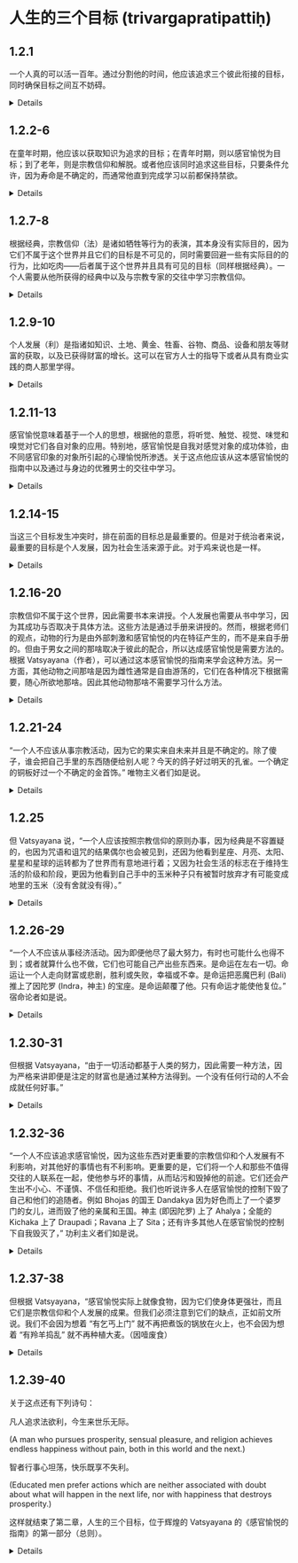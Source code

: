# 人生的三个目标 (trivargapratipattiḥ)

## 1.2.1

一个人真的可以活一百年。通过分割他的时间，他应该追求三个彼此衔接的目标，同时确保目标之间互不妨碍。

<details>
śatāyur vai puruṣo vibhajya kālam anyonyānubaddhaṃ
parasparasyānupaghātakaṃ trivargaṃ seveta || 1.2.1 ||

śata-āyur vai puruṣo vibhajya kālam anyonya-anubaddhaṃ
parasparasya-anupaghātakaṃ trivargaṃ seveta ||
</details>

## 1.2.2-6

在童年时期，他应该以获取知识为追求的目标；在青年时期，则以感官愉悦为目标；到了老年，则是宗教信仰和解脱。或者他应该同时追求这些目标，只要条件允许，因为寿命是不确定的，而通常他直到完成学习以前都保持禁欲。

<details>
bālye vidyāgrahaṇādīn arthān || 1.2.2 ||

bālye vidyā-grahaṇa-ādīn arthān ||

kāmaṃ ca yauvane || 1.2.3 ||

kāmaṃ ca yauvane ||

sthāvire dharmaṃ mokṣaṃ ca || 1.2.4 ||

sthāvire dharmaṃ mokṣaṃ ca ||

anityatvād āyuṣo yathopapādaṃ vā seveta || 1.2.5 ||

anityatvād āyuṣo yathā-upapādaṃ vā seveta ||

brahmacaryam eva tv ā vidyāgrahaṇāt || 1.2.6 ||

brahmacaryam eva tv ā vidyā-grahaṇāt ||
</details>

## 1.2.7-8

根据经典，宗教信仰（法）是诸如牺牲等行为的表演，其本身没有实际目的，因为它们不属于这个世界并且它们的目标是不可见的，同时需要回避一些有实际目的的行为，比如吃肉——后者属于这个世界并且具有可见的目标（同样根据经典）。一个人需要从他所获得的经典中以及与宗教专家的交往中学习宗教信仰。

<details>
alaukikatvād adṛṣṭārthatvād apravṛttānāṃ yajñādīnāṃ śāstrāt
pravartanam, *laukikatvād [Ch: laukitvād] dṛṣṭārthatvāc ca
pravṛttebhyaś ca māṃsabhakṣaṇādibhyaḥ śāstrād eva nivāraṇaṃ dharmaḥ
|| 1.2.7 ||

alaukikatvād adṛṣṭa-arthatvād apravṛttānāṃ yajñā-ādīnāṃ śāstrāt
pravartanam, *laukikatvād [Ch: laukitvād] dṛṣṭa-arthatvāc ca
pravṛttebhyaś ca māṃsa-bhakṣaṇa-ādibhyaḥ śāstrād eva nivāraṇaṃ dharmaḥ ||

taṃ śruter dharmajñasamavāyāc ca pratipadyeta || 1.2.8 ||

taṃ śruter dharmajña-samavāyāc ca pratipadyeta ||
</details>

## 1.2.9-10

个人发展（利）是指诸如知识、土地、黄金、牲畜、谷物、商品、设备和朋友等财富的获取，以及已获得财富的增长。这可以在官方人士的指导下或者从具有商业实践的商人那里学得。

<details>
vidyābhūmihiraṇyapaśudhānyabhāṇḍopaskaramitrādīnām arjanam arjitasya
vivardhanam arthaḥ || 1.2.9 ||

vidyā-bhūmi-hiraṇya-paśu-dhānya-bhāṇḍa-upaskara-mitra-ādīnām arjanam
arjitasya vivardhanam arthaḥ ||

tam adhyakṣapracārād vārtāsamayavidbhyo vaṇigbhyaś ceti || 1.2.10 ||

tam adhyakṣa-pracārād vārtā-samayavidbhyo vaṇigbhyaś ca-iti ||
</details>

## 1.2.11-13

感官愉悦意味着基于一个人的思想，根据他的意愿，将听觉、触觉、视觉、味觉和嗅觉对它们各自对象的应用。特别地，感官愉悦是自我对感觉对象的成功体验，由不同感官印象的对象所引起的心理愉悦所渗透。关于这点他应该从这本感官愉悦的指南中以及通过与身边的优雅男士的交往中学习。

<details>
srotratvakcakṣurjihvāghrāṇānām ātmasaṃyuktena manasādhiṣṭhitānāṃ sveṣu
sveṣu viṣayeṣv ānukūlyataḥ pravṛttiḥ kāmaḥ || 1.2.11 ||

srotra-tvak-cakṣur-jihvā-ghrāṇānām ātma-saṃyuktena
manasā-adhiṣṭhitānāṃ sveṣu sveṣu viṣayeṣv ānukūlyataḥ pravṛttiḥ kāmaḥ ||

sparśaviśeṣaviṣayāt tv asyābhimānikasukhānuviddhā phalavaty
arthapratītiḥ prādhānyāt kāmaḥ || 1.2.12 ||

sparśa-viśeṣa-viṣayāt tv asya-abhimānika-sukha-anuviddhā phalavaty
artha-pratītiḥ prādhānyāt kāmaḥ ||

taṃ kāmasūtrān nāgarikajanasamavāyāc ca pratipadyeta || 1.2.13 ||

taṃ kāmasūtrān nāgarika-jana-samavāyāc ca pratipadyeta ||
</details>

## 1.2.14-15

当这三个目标发生冲突时，排在前面的目标总是最重要的。但是对于统治者来说，最重要的目标是个人发展，因为社会生活来源于此。对于鸡来说也是一样。

<details>
eṣāṃ samavāye pūrvaḥ pūrvo garīyān || 1.2.14 ||

eṣāṃ samavāye pūrvaḥ pūrvo garīyān ||

arthaś ca rājñaḥ | tanmūlatvāl lokayātrāyāḥ | veśyāyāś ceti
trivargapratipattiḥ || 1.2.15 ||

arthaś ca rājñaḥ | tan-mūlatvāl lokayātrāyāḥ | veśyāyāś ca-iti
trivarga-pratipattiḥ ||
</details>

## 1.2.16-20

宗教信仰不属于这个世界，因此需要书本来讲授。个人发展也需要从书中学习，因为其成功与否取决于具体方法。这些方法是通过手册来讲授的。然而，根据老师们的观点，动物的行为是由外部刺激和感官愉悦的内在特征产生的，而不是来自手册的。但由于男女之间的那啥取决于彼此的配合，所以达成感官愉悦是需要方法的。根据 Vatsyayana（作者），可以通过这本感官愉悦的指南来学会这种方法。另一方面，其他动物之间那啥是因为雌性通常是自由游荡的，它们在各种情况下根据需要，随心所欲地那啥。因此其他动物那啥不需要学习什么方法。

<details>
dharmasyālaukikatvāt tadabhidhāyakaṃ śāstraṃ yuktam | upāyapūrvakatvād
arthasiddheḥ | upāyapratipattiḥ śāstrāt || 1.2.16 ||

dharmasya-alaukikatvāt tadabhidhāyakaṃ śāstraṃ yuktam |
upāya-pūrvakatvād artha-siddheḥ | upāya-pratipattiḥ śāstrāt ||

tiryagyoniṣv api tu svayaṃ pravṛttatvāt kāmasya nityatvāc ca na
śāstreṇa kṛtyam astīty ācāryāḥ || 1.2.17 ||

tiryag-yoniṣv api tu svayaṃ pravṛttatvāt kāmasya nityatvāc ca na
śāstreṇa kṛtyam asti-ity ācāryāḥ ||

saṃprayogaparādhīnatvāt strīpuṃsayor upāyam apekṣate || 1.2.18 ||

saṃprayoga-parādhīnatvāt strīpuṃsayor upāyam apekṣate ||

sā copāyapratipattiḥ kāmasūtrād iti vātsyāyanaḥ || 1.2.19 ||

sā ca-upāya-pratipattiḥ kāmasūtrād iti vātsyāyanaḥ ||

triyagyoniṣu punar anāvṛtatvāt strījāteś ca, ṛtau yāvad arthaṃ
pravṛtter abuddhipūrvakatvāc ca pravṛttīnām anupāyaḥ pratyayaḥ
|| 1.2.20 ||

triyag-yoniṣu punar anāvṛtatvāt strījāteś ca, ṛtau yāvad arthaṃ
pravṛtter abuddhi-pūrvakatvāc ca pravṛttīnām anupāyaḥ pratyayaḥ ||
</details>

## 1.2.21-24

“一个人不应该从事宗教活动，因为它的果实来自未来并且是不确定的。除了傻子，谁会把自己手里的东西随便给别人呢？今天的鸽子好过明天的孔雀。一个确定的铜板好过一个不确定的金首饰。” 唯物主义者们如是说。

<details>
na dharmāṃś caret | eṣyatphalatvāt, sāṃśayikatvāc ca || 1.2.21 ||

na dharmāṃś caret | eṣyat-phalatvāt, sāṃśayikatvāc ca ||

ko hy abāliśo hastagataṃ paragataṃ kuryāt || 1.2.22 ||

ko hy abāliśo hastagataṃ paragataṃ kuryāt ||

varam adya kapotaḥ śvo mayūrāt || 1.2.23 ||

varam adya kapotaḥ śvo mayūrāt ||

varaṃ sāṃśayikān niṣkād asāṃśayikaḥ kārṣāpaṇaḥ | iti *laukāyatikāḥ
[Ch: laukāyātikāḥ] || 1.2.24 ||

varaṃ sāṃśayikān niṣkād asāṃśayikaḥ kārṣāpaṇaḥ | iti *laukāyatikāḥ
[Ch: laukāyātikāḥ] ||
</details>

## 1.2.25

但 Vatsyayana 说，“一个人应该按照宗教信仰的原则办事，因为经典是不容置疑的，也因为咒语和诅咒的结果偶尔也会被见到，还因为他看到星座、月亮、太阳、星星和星球的运转都为了世界而有意地进行着；又因为社会生活的标志在于维持生活的阶级和阶段，更因为他看到自己手中的玉米种子只有被暂时放弃才有可能变成地里的玉米（没有舍就没有得）。”

<details>
śāstrasyānabhiśaṅkyatvād abhicārānuvyāhārayoś ca kvacit phaladarśanān
nakṣatracandrasūryatārāgrahacakrasya lokārthaṃ buddhipūrvakam iva
pravṛtter darśanād varṇāśramācārasthitilakṣaṇatvāc ca lokayātrāyā
hastagatasya ca bījasya bhaviṣyataḥ sasyārthe tyāgadarśanāc cared
dharmān iti vātsyāyanaḥ || 1.2.25 ||

śāstrasya-anabhiśaṅkyatvād abhicāra-anuvyāhārayoś ca kvacit
phala-darśanān nakṣatra-candra-sūrya-tārā-graha-cakrasya loka-arthaṃ
buddhi-pūrvakam iva pravṛtter darśanād
varṇa-āśrama-ācāra-sthiti-lakṣaṇatvāc ca lokayātrāyā hastagatasya ca
bījasya bhaviṣyataḥ sasya-arthe tyāgadarśanāc cared dharmān iti
vātsyāyanaḥ ||
</details>

## 1.2.26-29

“一个人不应该从事经济活动。因为即便他尽了最大努力，有时也可能什么也得不到；或者就算什么也不做，它们也可能自己产出些东西来。是命运在左右一切。命运让一个人走向财富或悲剧，胜利或失败，幸福或不幸。是命运把恶魔巴利 (Bali)
推上了因陀罗 (Indra，神主) 的宝座。是命运颠覆了他。只有命运才能使他复位。”
宿命论者如是说。

<details>
nārthāṃś caret | prayatnato 'pi hy ete 'nuṣṭhīyamānā naiva kadācit
syuḥ || ananuṣṭhīyamānā api yadṛcchayā bhaveyuḥ || 1.2.26 ||

na-arthāṃś caret | prayatnato +api hy ete +anuṣṭhīyamānā na-eva
kadācit syuḥ || ananuṣṭhīyamānā api yadṛcchayā bhaveyuḥ ||

tatsarvaṃ kālakāritam iti || 1.2.27 ||

tat-sarvaṃ kālakāritam iti ||

kāla eva hi puruṣān arthānarthayor jayaparājayayoḥ sukhaduḥkhayoś ca
sthāpayati || 1.2.28 ||

kāla eva hi puruṣān artha-anarthayor jaya-parājayayoḥ sukha-duḥkhayoś
ca sthāpayati ||

kālena balir indraḥ kṛtaḥ | kālena *vyavaropitaḥ [Ch: vyaparopitaḥ] |
kāla eva punar apy enaṃ karteti kālakāraṇikāḥ || 1.2.29 ||

kālena balir indraḥ kṛtaḥ | kālena *vyavaropitaḥ [Ch: vyaparopitaḥ] |
kāla eva punar apy enaṃ kartā-iti kāla-kāraṇikāḥ ||
</details>

## 1.2.30-31

但根据 Vatsyayana，“由于一切活动都基于人类的努力，因此需要一种方法，因为严格来讲即便是注定的财富也是通过某种方法得到。一个没有任何行动的人不会成就任何好事。”

<details>
puruṣakārapūrvakatvāt sarvapravṛttīnām upāyaḥ pratyayaḥ || 1.2.30 ||

puruṣa-kāra-pūrvakatvāt sarva-pravṛttīnām upāyaḥ pratyayaḥ ||

avaśyaṃ bhāvino 'py arthasyopāyapūrvakatvād eva | na niṣkarmaṇo
bhadram astīti vātsyāyanaḥ || 1.2.31 ||

avaśyaṃ bhāvino +apy arthasya-upāya-pūrvakatvād eva | na niṣkarmaṇo
bhadram asti-iti vātsyāyanaḥ ||
</details>

## 1.2.32-36

“一个人不应该追求感官愉悦，因为这些东西对更重要的宗教信仰和个人发展有不利影响，对其他好的事情也有不利影响。更重要的是，它们将一个人和那些不值得交往的人联系在一起，使他参与坏的事情，从而玷污和毁掉他的前途。它们还会产生出不小心、不谨慎、不信任和拒绝。我们也听说许多人在感官愉悦的控制下毁了自己和他们的追随者。例如
Bhojas 的国王 Dandakya
因为好色而上了一个婆罗门的女儿，进而毁了他的亲属和王国。神主
(即因陀罗) 上了 Ahalya；全能的 Kichaka 上了
Draupadi；Ravana 上了 Sita；还有许多其他人在感官愉悦的控制下自我毁灭了，”
功利主义者们如是说。

<details>
na kāmāṃś caret | dharmārthayoḥ pradhānayor evam anyeṣāṃ ca satāṃ
pratyanīkatvāt | anarthajanasaṃsargam asadvyavasāyam aśaucam anāyatiṃ
caite puruṣasya janayanti || 1.2.32 ||

na kāmāṃś caret | dharma-arthayoḥ pradhānayor evam anyeṣāṃ ca satāṃ
pratyanīkatvāt | anartha-jana-saṃsargam asad-vyavasāyam aśaucam
anāyatiṃ ca-ete puruṣasya janayanti ||

tathā pramādaṃ lāghavam apratyayam agrāhyatāṃ ca | 1.2.33 ||

tathā pramādaṃ lāghavam apratyayam agrāhyatāṃ ca |

bahavaś ca kāmavaśagāḥ sagaṇā eva vinaṣṭāḥ śrūyante || 1.2.34 ||

bahavaś ca kāmavaśagāḥ sagaṇā eva vinaṣṭāḥ śrūyante ||

yathā dāṇḍakyo nāma bhojaḥ kāmād brāhmaṇakanyām abhimanyamānaḥ
sabandhurāṣṭro vinanāśa || 1.2.35 ||

yathā dāṇḍakyo nāma bhojaḥ kāmād brāhmaṇa-kanyām abhimanyamānaḥ
sabandhu-rāṣṭro vinanāśa ||

devarājaś cāhalyām atibalaś ca kīcako draupadīṃ rāvaṇaś ca sītām apare
cānye ca bahavo dṛśyante kāmavaśagā vinaṣṭā ity arthacintakāḥ || 1.2.36 ||

devarājaś ca-ahalyām atibalaś ca kīcako draupadīṃ rāvaṇaś ca sītām
apare ca-anye ca bahavo dṛśyante kāmavaśagā vinaṣṭā ity artha-cintakāḥ ||
</details>

## 1.2.37-38

但根据 Vatsyayana，“感官愉悦实际上就像食物，因为它们使身体更强壮，而且它们是宗教信仰和个人发展的成果。但我们必须注意到它们的缺点，正如前文所说。我们不会因为想着
 “有乞丐上门” 就不再把煮饭的锅放在火上，也不会因为想着 “有羚羊捣乱” 就不再种植大麦。（因噎废食）

<details>
śarīrasthitihetutvād āhārasadharmāṇo hi kāmāḥ | phalabhūtāś ca
dharmārthayoḥ || 1.2.37 ||

śarīra-sthiti-hetutvād āhāra-sadharmāṇo hi kāmāḥ | phala-bhūtāś ca
dharma-arthayoḥ ||

boddhavyaṃ tu doṣeṣv iva | na hi bhikṣukāḥ santīti sthālyo
nādhiśrīyante | na hi mṛgāḥ santīti yavā nopayanta iti vātsyāyanaḥ || 1.2.38 ||

boddhavyaṃ tu doṣeṣv iva | na hi bhikṣukāḥ santi-iti sthālyo
na-adhiśrīyante | na hi mṛgāḥ santi-iti yavā na-upayanta iti vātsyāyanaḥ ||
</details>

## 1.2.39-40

关于这点还有下列诗句：

凡人追求法欲利，今生来世乐无际。

(A man who pursues prosperity, sensual pleasure, and religion achieves
endless happiness without pain, both in this world and the next.)

智者行事心坦荡，快乐既享不失利。

(Educated men prefer actions which are neither associated with doubt
about what will happen in the next life, nor with happiness that
destroys prosperity.)

这样就结束了第二章，人生的三个目标，位于辉煌的 Vatsyayana
的《感官愉悦的指南》的第一部分（总则）。

<details>
evam arthaṃ ca kāmaṃ ca dharmaṃ copācaran naraḥ | 1.2.39a |

evam arthaṃ ca kāmaṃ ca dharmaṃ ca-upācaran naraḥ |

ihāmutra ca niḥśalyam atyantaṃ sukham aśnute || 1.2.39b ||

iha-amutra ca niḥśalyam atyantaṃ sukham aśnute ||

kiṃ syāt paratrety āśaṅkā kārye yasmin na jāyate | 1.2.40a |

kiṃ syāt paratra-ity āśaṅkā kārye yasmin na jāyate |

na cārthaghnaṃ sukhaṃ ceti śiṣṭās tatra vyavasthitāḥ || 1.2.40b ||

na ca-arthaghnaṃ sukhaṃ ca-iti śiṣṭās tatra vyavasthitāḥ ||

trivargasādhakaṃ yat syād dvayor ekasya vā punaḥ | 1.2.41a |

trivarga-sādhakaṃ yat syād dvayor ekasya vā punaḥ |

kāryaṃ tad api kurvīta na tv ekārthaṃ dvibādhakam || 1.2.41b ||

kāryaṃ tad api kurvīta na tv eka-arthaṃ dvi-bādhakam ||
</details>
